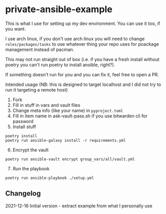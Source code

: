 # private-ansible-example

This is what I use for setting up my dev environment. You can use it too, if you want.

I use arch linux, if you don't use
arch linux you will need to change `roles/packages/tasks` to use whatever 
thing your repo uses for poackage management instead of pacman.

This may not run straight out of box (i.e. if you have a fresh install
without poetry you can't run poetry to install ansible, right?).

If something doesn't run for you and you can fix it, feel free to open a PR.

Intended usage (NB: this is designed to target localhost and I did not
try to run it targeting a remote host)

1. Fork
2. Fill in stuff in vars and vault files
3. Change meta info (like your name) in `pyproject.toml`
4. Fill in item name in ask-vault-pass.sh if you use bitwarden cli for password
5. Install stuff

```
poetry install
poetry run ansible-galaxy install -r requirements.yml
```

6. Encrypt the vault
```
poetry run ansible-vault encrypt group_vars/all/vault.yml
```

7. Run the playbook
```
poetry run ansible-playbook ./setup.yml
```

## Changelog

2021-12-16 Initial version - extract example from what I personally use


